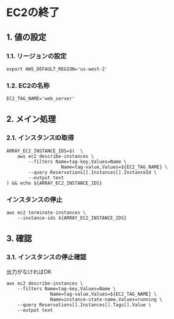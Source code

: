 <!-- omit in toc -->
# EC2の終了

## 1. 値の設定

### 1.1. リージョンの設定

    export AWS_DEFAULT_REGION='us-west-2'

### 1.2. EC2の名称

    EC2_TAG_NAME='web_server'

## 2. メイン処理

### 2.1. インスタンスID取得

    ARRAY_EC2_INSTANCE_IDS=$(  \
        aws ec2 describe-instances \
            --filters Name=tag-key,Values=Name \
                        Name=tag-value,Values=${EC2_TAG_NAME} \
            --query Reservations[].Instances[].InstanceId \
            --output text
    ) && echo ${ARRAY_EC2_INSTANCE_IDS}

### インスタンスの停止

    aws ec2 terminate-instances \
        --instance-ids ${ARRAY_EC2_INSTANCE_IDS}

## 3. 確認

### 3.1. インスタンスの停止確認

出力がなければOK

    aws ec2 describe-instances \
        --filters Name=tag-key,Values=Name \
                    Name=tag-value,Values=${EC2_TAG_NAME} \
                    Name=instance-state-name,Values=running \
        --query Reservations[].Instances[].Tags[].Value \
        --output text
